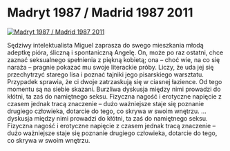 Madryt 1987 / Madrid 1987 2011 
=============
[![Madryt 1987 / Madrid 1987 2011 ](http://vidos.pl/images/player.gif)](http://vidos.pl/madryt-1987-madrid-1987-2011)

 Sędziwy intelektualista Miguel zaprasza do swego mieszkania młodą adeptkę pióra, śliczną i spontaniczną Angelę. On, może po raz ostatni, chce zaznać seksualnego spełnienia z piękną kobietą; ona – choć wie, na co się naraża – pragnie pokazać mu swoje literackie próby. Liczy, że uda jej się przechytrzyć starego lisa i poznać tajniki jego pisarskiego warsztatu. Przypadek sprawia, że ci dwoje zatrzaskują się w ciasnej łazience. Od tego momentu są na siebie skazani. Burzliwa dyskusja między nimi prowadzi do kłótni, ta zaś do namiętnego seksu. Fizyczna nagość i erotyczne napięcie z czasem jednak tracą znaczenie – dużo ważniejsze staje się poznanie drugiego człowieka, dotarcie do tego, co skrywa w swoim wnętrzu.   ... dyskusja między nimi prowadzi do kłótni, ta zaś do namiętnego seksu. Fizyczna nagość i erotyczne napięcie z czasem jednak tracą znaczenie – dużo ważniejsze staje się poznanie drugiego człowieka, dotarcie do tego, co skrywa w swoim wnętrzu.
